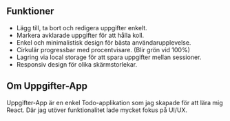 ## Funktioner

- Lägg till, ta bort och redigera uppgifter enkelt.
- Markera avklarade uppgifter för att hålla koll.
- Enkel och minimalistisk design för bästa användarupplevelse.
- Cirkulär progressbar med procentvisare. (Blir grön vid 100%)
- Lagring via local storage för att spara uppgifter mellan sessioner.
- Responsiv design för olika skärmstorlekar. 

## Om Uppgifter-App

Uppgifter-App är en enkel Todo-applikation som jag skapade för att lära mig React. Där jag utöver funktionalitet lade mycket fokus på UI/UX.
